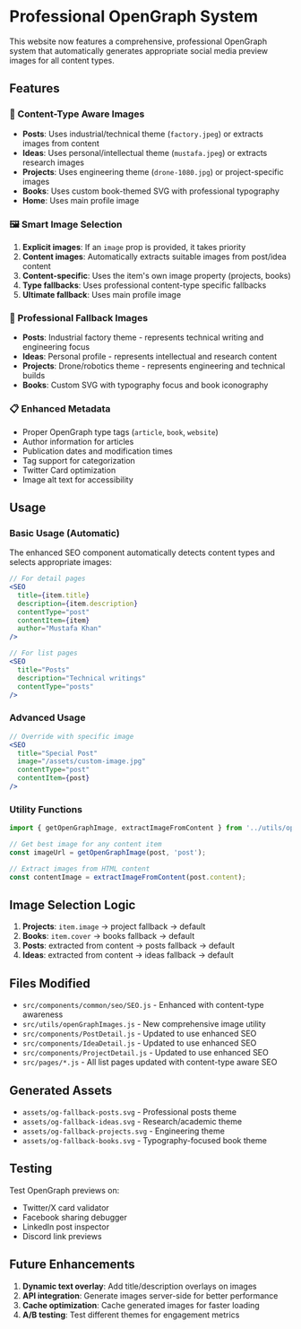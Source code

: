 # Professional OpenGraph System

This website now features a comprehensive, professional OpenGraph system that automatically generates appropriate social media preview images for all content types.

## Features

### 🎯 Content-Type Aware Images
- **Posts**: Uses industrial/technical theme (`factory.jpeg`) or extracts images from content
- **Ideas**: Uses personal/intellectual theme (`mustafa.jpeg`) or extracts research images  
- **Projects**: Uses engineering theme (`drone-1080.jpg`) or project-specific images
- **Books**: Uses custom book-themed SVG with professional typography
- **Home**: Uses main profile image

### 🖼️ Smart Image Selection
1. **Explicit images**: If an `image` prop is provided, it takes priority
2. **Content images**: Automatically extracts suitable images from post/idea content
3. **Content-specific**: Uses the item's own image property (projects, books)
4. **Type fallbacks**: Uses professional content-type specific fallbacks
5. **Ultimate fallback**: Uses main profile image

### 🎨 Professional Fallback Images
- **Posts**: Industrial factory theme - represents technical writing and engineering focus
- **Ideas**: Personal profile - represents intellectual and research content
- **Projects**: Drone/robotics theme - represents engineering and technical builds
- **Books**: Custom SVG with typography focus and book iconography

### 📋 Enhanced Metadata
- Proper OpenGraph type tags (`article`, `book`, `website`)
- Author information for articles
- Publication dates and modification times
- Tag support for categorization  
- Twitter Card optimization
- Image alt text for accessibility

## Usage

### Basic Usage (Automatic)
The enhanced SEO component automatically detects content types and selects appropriate images:

```jsx
// For detail pages
<SEO 
  title={item.title}
  description={item.description}
  contentType="post"
  contentItem={item}
  author="Mustafa Khan"
/>

// For list pages  
<SEO 
  title="Posts"
  description="Technical writings"
  contentType="posts"
/>
```

### Advanced Usage
```jsx
// Override with specific image
<SEO 
  title="Special Post"
  image="/assets/custom-image.jpg"
  contentType="post"
  contentItem={post}
/>
```

### Utility Functions
```jsx
import { getOpenGraphImage, extractImageFromContent } from '../utils/openGraphImages';

// Get best image for any content item
const imageUrl = getOpenGraphImage(post, 'post');

// Extract images from HTML content
const contentImage = extractImageFromContent(post.content);
```

## Image Selection Logic

1. **Projects**: `item.image` → project fallback → default
2. **Books**: `item.cover` → books fallback → default  
3. **Posts**: extracted from content → posts fallback → default
4. **Ideas**: extracted from content → ideas fallback → default

## Files Modified

- `src/components/common/seo/SEO.js` - Enhanced with content-type awareness
- `src/utils/openGraphImages.js` - New comprehensive image utility
- `src/components/PostDetail.js` - Updated to use enhanced SEO
- `src/components/IdeaDetail.js` - Updated to use enhanced SEO
- `src/components/ProjectDetail.js` - Updated to use enhanced SEO
- `src/pages/*.js` - All list pages updated with content-type aware SEO

## Generated Assets

- `assets/og-fallback-posts.svg` - Professional posts theme
- `assets/og-fallback-ideas.svg` - Research/academic theme  
- `assets/og-fallback-projects.svg` - Engineering theme
- `assets/og-fallback-books.svg` - Typography-focused book theme

## Testing

Test OpenGraph previews on:
- Twitter/X card validator
- Facebook sharing debugger
- LinkedIn post inspector
- Discord link previews

## Future Enhancements

1. **Dynamic text overlay**: Add title/description overlays on images
2. **API integration**: Generate images server-side for better performance
3. **Cache optimization**: Cache generated images for faster loading
4. **A/B testing**: Test different themes for engagement metrics